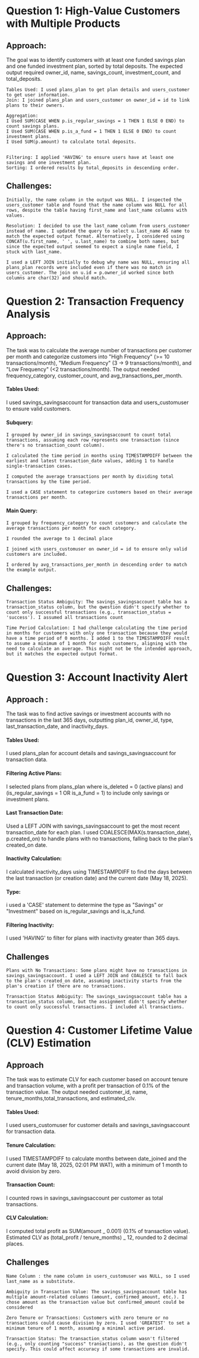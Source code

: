 # Question 1: High-Value Customers with Multiple Products

## Approach:

The goal was to identify customers with at least one funded savings plan and one funded investment plan, sorted by total deposits. The expected output required owner_id, name, savings_count, investment_count, and total_deposits.

    Tables Used: I used plans_plan to get plan details and users_customer to get user information.
    Join: I joined plans_plan and users_customer on owner_id = id to link plans to their owners.

    Aggregation:
    I Used SUM(CASE WHEN p.is_regular_savings = 1 THEN 1 ELSE 0 END) to count savings plans.
    I Used SUM(CASE WHEN p.is_a_fund = 1 THEN 1 ELSE 0 END) to count investment plans.
    I Used SUM(p.amount) to calculate total deposits.


    Filtering: I applied 'HAVING' to ensure users have at least one savings and one investment plan.
    Sorting: I ordered results by total_deposits in descending order.

## Challenges:

    Initially, the name column in the output was NULL. I inspected the users_customer table and found that the name column was NULL for all rows, despite the table having first_name and last_name columns with values.

    Resolution: I decided to use the last_name column from users_customer instead of name. I updated the query to select u.last_name AS name to match the expected output format. Alternatively, I considered using CONCAT(u.first_name, ' ', u.last_name) to combine both names, but since the expected output seemed to expect a single name field, I stuck with last_name.

    I used a LEFT JOIN initially to debug why name was NULL, ensuring all plans_plan records were included even if there was no match in users_customer. The join on u.id = p.owner_id worked since both columns are char(32) and should match.

# Question 2: Transaction Frequency Analysis

## Approach:

The task was to calculate the average number of transactions per customer per month and categorize customers into "High Frequency" (>= 10 transactions/month), "Medium Frequency" (3 -> 9 transactions/month), and "Low Frequency" (<2 transactions/month). The output needed frequency_category, customer_count, and avg_transactions_per_month.

#### Tables Used:

I used savings_savingsaccount for transaction data and users_customuser to ensure valid customers.

#### Subquery:

    I grouped by owner_id in savings_savingsaccount to count total transactions, assuming each row represents one transaction (since there's no transaction_count column).

    I calculated the time period in months using TIMESTAMPDIFF between the earliest and latest transaction_date values, adding 1 to handle single-transaction cases.

    I computed the average transactions per month by dividing total transactions by the time period.

    I used a CASE statement to categorize customers based on their average transactions per month.

#### Main Query:

    I grouped by frequency_category to count customers and calculate the average transactions per month for each category.

    I rounded the average to 1 decimal place

    I joined with users_customuser on owner_id = id to ensure only valid customers are included.

    I ordered by avg_transactions_per_month in descending order to match the example output.

## Challenges:

    Transaction Status Ambiguity: The savings_savingsaccount table has a transaction_status column, but the qwestion didn't specify whether to count only successful transactions (e.g., transaction_status = 'success'). I assumed all transactions count

    Time Period Calculation: I had challenge calculating the time period in months for customers with only one transaction because they would have a time period of 0 months. I added 1 to the TIMESTAMPDIFF result to assume a minimum of 1 month for such customers, aligning with the need to calculate an average. This might not be the intended approach, but it matches the expected output format.

# Question 3: Account Inactivity Alert

## Approach :

The task was to find active savings or investment accounts with no transactions in the last 365 days, outputting plan_id, owner_id, type, last_transaction_date, and inactivity_days.

#### Tables Used:

I used plans_plan for account details and savings_savingsaccount for transaction data.

#### Filtering Active Plans:

I selected plans from plans_plan where is_deleted = 0 (active plans) and (is_regular_savings = 1 OR is_a_fund = 1) to include only savings or investment plans.

#### Last Transaction Date:

Used a LEFT JOIN with savings_savingsaccount to get the most recent transaction_date for each plan. I used COALESCE(MAX(s.transaction_date), p.created_on) to handle plans with no transactions, falling back to the plan's created_on date.

#### Inactivity Calculation:

I calculated inactivity_days using TIMESTAMPDIFF to find the days between the last transaction (or creation date) and the current date (May 18, 2025).

#### Type:

i used a 'CASE' statement to determine the type as "Savings" or "Investment" based on is_regular_savings and is_a_fund.

#### Filtering Inactivity:

I used 'HAVING' to filter for plans with inactivity greater than 365 days.

## Challenges

    Plans with No Transactions: Some plans might have no transactions in savings_savingsaccount. I used a LEFT JOIN and COALESCE to fall back to the plan's created_on date, assuming inactivity starts from the plan's creation if there are no transactions.

    Transaction Status Ambiguity: The savings_savingsaccount table has a transaction_status column, but the assignment didn't specify whether to count only successful transactions. I included all transactions.

# Question 4: Customer Lifetime Value (CLV) Estimation

## Approach

The task was to estimate CLV for each customer based on account tenure and transaction volume, with a profit per transaction of 0.1% of the transaction value. The output needed customer_id, name, tenure_months,total_transactions, and estimated_clv.

#### Tables Used:

I used users_customuser for customer details and savings_savingsaccount for transaction data.

#### Tenure Calculation:

I used TIMESTAMPDIFF to calculate months between date_joined and the current date (May 18, 2025, 02:01 PM WAT), with a minimum of 1 month to avoid division by zero.

#### Transaction Count:

I counted rows in savings_savingsaccount per customer as total transactions.

#### CLV Calculation:

I computed total profit as SUM(amount _ 0.001) (0.1% of transaction value).
Estimated CLV as (total_profit / tenure_months) _ 12, rounded to 2 decimal places.

## Challenges

    Name Column : the name column in users_customuser was NULL, so I used last_name as a substitute.

    Ambiguity in Transaction Value: The savings_savingsaccount table has multiple amount-related columns (amount, confirmed_amount, etc.). I chose amount as the transaction value but confirmed_amount could be considered

    Zero Tenure or Transactions: Customers with zero tenure or no transactions could cause division by zero. I used 'GREATEST' to set a minimum tenure of 1 month, assuming a minimal active period.

    Transaction Status: The transaction_status column wasn't filtered (e.g., only counting "success" transactions), as the question didn't specify. This could affect accuracy if some transactions are invalid.
